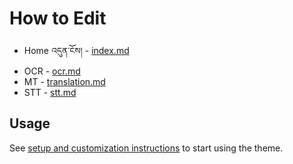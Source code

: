 # How to Edit
- Home འདུན་ངོས། - [index.md](https://github.com/MonlamAI/monlam.ai/blob/main/index.md)
- OCR - [ocr.md](https://github.com/MonlamAI/monlam.ai/blob/main/ocr.md)
- MT - [translation.md](https://github.com/MonlamAI/monlam.ai/blob/main/translation.md)
- STT - [stt.md](https://github.com/MonlamAI/monlam.ai/blob/main/stt.md)

## Usage
See [setup and customization instructions](https://kbsezginel.github.io/gh-pages-template/setup) to start using the theme.
